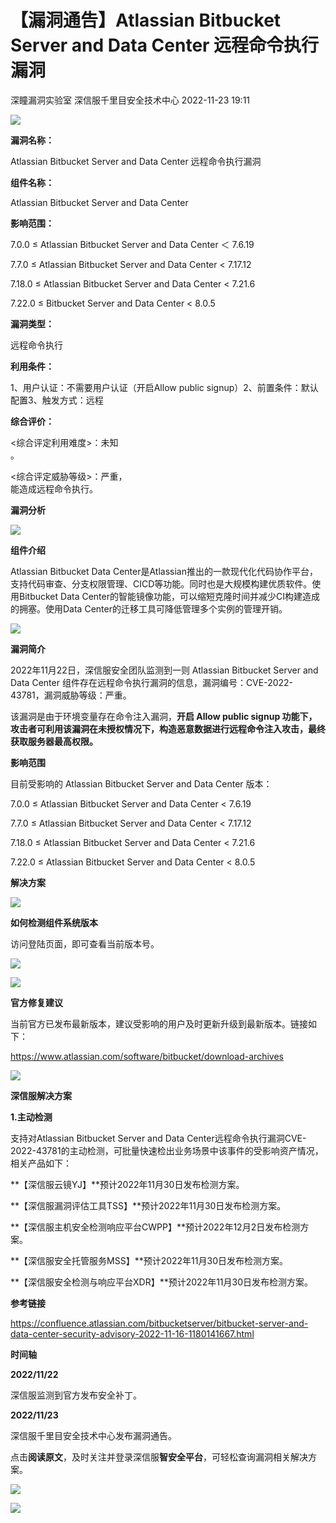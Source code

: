#  【漏洞通告】Atlassian Bitbucket Server and Data Center 远程命令执行漏洞   
深瞳漏洞实验室  深信服千里目安全技术中心   2022-11-23 19:11  
  
![](https://mmbiz.qpic.cn/mmbiz_gif/w8NHw6tcQ5yfe7HN062Qib9XKiceuJKOfFD66FVHPtz30u0C4HhTIYBualvYEDia5Lib5PQtianlnvHNr0VUodFstibA/640?wx_fmt=gif "")  
  
**漏洞名称：**  
  
Atlassian Bitbucket Server and Data Center 远程命令执行漏洞  
  
**组件名称：**  
  
Atlassian Bitbucket Server and Data Center  
  
**影响范围：**  
  
7.0.0 ≤ Atlassian Bitbucket Server and Data Center ＜ 7.6.19  
  
7.7.0 ≤ Atlassian Bitbucket Server and Data Center < 7.17.12  
  
7.18.0 ≤ Atlassian Bitbucket Server and Data Center < 7.21.6  
  
7.22.0 ≤ Bitbucket Server and Data Center < 8.0.5  
  
**漏洞类型：**  
  
远程命令执行  
  
**利用条件：**  
  
1、用户认证：不需要用户认证（开启Allow public signup）2、前置条件：默认配置3、触发方式：远程  
  
**综合评价：**  
  
<综合评定利用难度>：未知  
。  
  
<综合评定威胁等级>：严重，  
能造成远程命令执行。  
  
  
  
  
**漏洞分析**  
  
![](https://mmbiz.qpic.cn/mmbiz_gif/w8NHw6tcQ5yfe7HN062Qib9XKiceuJKOfFS2bajdJXxSuFlgztV9ib1hiakwzmLlHUQpX2kxibJO5tiaV9piaQptz4cVw/640?wx_fmt=gif "")  
  
**组件介绍**  
  
Atlassian Bitbucket Data Center是Atlassian推出的一款现代化代码协作平台，支持代码审查、分支权限管理、CICD等功能。同时也是大规模构建优质软件。使用Bitbucket Data Center的智能镜像功能，可以缩短克隆时间并减少CI构建造成的拥塞。使用Data Center的迁移工具可降低管理多个实例的管理开销。  
  
![](https://mmbiz.qpic.cn/mmbiz_gif/w8NHw6tcQ5yfe7HN062Qib9XKiceuJKOfFS2bajdJXxSuFlgztV9ib1hiakwzmLlHUQpX2kxibJO5tiaV9piaQptz4cVw/640?wx_fmt=gif "")  
  
**漏洞简介**  
  
2022年11月22日，深信服安全团队监测到一则 Atlassian Bitbucket Server and Data Center 组件存在远程命令执行漏洞的信息，漏洞编号：CVE-2022-43781，漏洞威胁等级：严重。  
  
  
该漏洞是由于环境变量存在命令注入漏洞，**开启 Allow public signup 功能下，攻击者可利用该漏洞在未授权情况下，构造恶意数据进行远程命令注入攻击，最终获取服务器最高权限。**  
  
  
**影响范围**  
  
目前受影响的 Atlassian Bitbucket Server and Data Center 版本：  
  
7.0.0 ≤ Atlassian Bitbucket Server and Data Center < 7.6.19  
  
7.7.0 ≤ Atlassian Bitbucket Server and Data Center < 7.17.12  
  
7.18.0 ≤ Atlassian Bitbucket Server and Data Center < 7.21.6  
  
7.22.0 ≤ Atlassian Bitbucket Server and Data Center < 8.0.5  
  
  
**解决方案**  
  
![](https://mmbiz.qpic.cn/mmbiz_gif/w8NHw6tcQ5yfe7HN062Qib9XKiceuJKOfFS2bajdJXxSuFlgztV9ib1hiakwzmLlHUQpX2kxibJO5tiaV9piaQptz4cVw/640?wx_fmt=gif "")  
  
**如何检测组件系统版本**  
  
访问登陆页面，即可查看当前版本号。  
  
![](https://mmbiz.qpic.cn/mmbiz_png/w8NHw6tcQ5yfe7HN062Qib9XKiceuJKOfFzeYsl7ic9qgcej545rcffFzPCrqL3bFbApfZ0LibibbLb109AibCwjUxvw/640?wx_fmt=png "")  
  
![](https://mmbiz.qpic.cn/mmbiz_gif/w8NHw6tcQ5yfe7HN062Qib9XKiceuJKOfFS2bajdJXxSuFlgztV9ib1hiakwzmLlHUQpX2kxibJO5tiaV9piaQptz4cVw/640?wx_fmt=gif "")  
  
**官方修复建议**  
  
当前官方已发布最新版本，建议受影响的用户及时更新升级到最新版本。链接如下：  
  
https://www.atlassian.com/software/bitbucket/download-archives  
  
![](https://mmbiz.qpic.cn/mmbiz_gif/w8NHw6tcQ5yfe7HN062Qib9XKiceuJKOfFS2bajdJXxSuFlgztV9ib1hiakwzmLlHUQpX2kxibJO5tiaV9piaQptz4cVw/640?wx_fmt=gif "")  
  
**深信服解决方案**  
  
**1.主动检测**  
  
支持对Atlassian Bitbucket Server and Data Center远程命令执行漏洞CVE-2022-43781的主动检测，可批量快速检出业务场景中该事件的受影响资产情况，相关产品如下：  
  
**【深信服云镜YJ】**预计2022年11月30日发布检测方案。  
  
**【深信服漏洞评估工具TSS】**预计2022年11月30日发布检测方案。  
  
**【深信服主机安全检测响应平台CWPP】**预计2022年12月2日发布检测方案。  
  
**【深信服安全托管服务MSS】**预计2022年11月30日发布检测方案。  
  
**【深信服安全检测与响应平台XDR】**预计2022年11月30日发布检测方案。  
  
  
**参考链接**  
  
https://confluence.atlassian.com/bitbucketserver/bitbucket-server-and-data-center-security-advisory-2022-11-16-1180141667.html  
  
  
**时间轴**  
  
  
  
**2022/11/22**  
  
深信服监测到官方发布安全补丁。  
  
  
**2022/11/23**  
  
深信服千里目安全技术中心发布漏洞通告。  
  
  
点击**阅读原文**，及时关注并登录深信服**智安全平台**，可轻松查询漏洞相关解决方案。  
  
![](https://mmbiz.qpic.cn/mmbiz_png/w8NHw6tcQ5yfe7HN062Qib9XKiceuJKOfF9bteawJY7ibYw2KCdjdQiadMzH1RsjJuiaF1hrKmcQk1p4IeYf7LChZXQ/640?wx_fmt=png "")  
  
  
![](https://mmbiz.qpic.cn/mmbiz_jpg/w8NHw6tcQ5yfe7HN062Qib9XKiceuJKOfFhLXvWEPxTUJ6VjwpZjkKiarOTIqcSDXeO7hV7M8JH3CibqdwiarHsMjFw/640?wx_fmt=jpeg "")  
  
  
  
